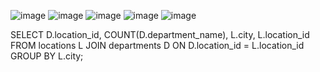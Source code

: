 ![image](https://user-images.githubusercontent.com/114953110/211785604-ebb44fd8-0d1c-4b27-b11e-00666fbec090.png)
![image](https://user-images.githubusercontent.com/114953110/211785636-832bd459-a4d5-4925-93da-fec90b43f2e6.png)
![image](https://user-images.githubusercontent.com/114953110/211785662-d93c996b-27d3-4060-9f57-6afa234116b4.png)
![image](https://user-images.githubusercontent.com/114953110/211785677-9a264429-fdf5-452c-8323-ada588cfed7b.png)
![image](https://user-images.githubusercontent.com/114953110/211785714-c5a3ecf6-a569-4a4e-903b-9a3c5338f864.png)

SELECT D.location_id, COUNT(D.department_name), L.city, L.location_id
FROM locations L JOIN departments D
ON D.location_id = L.location_id 
GROUP BY L.city;
